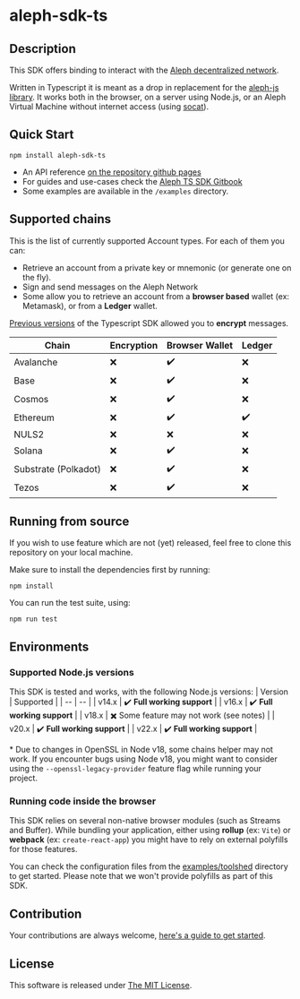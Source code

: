 # aleph-sdk-ts

## Description

This SDK offers binding to interact with the [Aleph decentralized network](https://aleph.im/).

Written in Typescript it is meant as a drop in replacement for the [aleph-js library](https://github.com/aleph-im/aleph-js). It works both in the browser, on a server using Node.js, or an Aleph Virtual Machine without internet access (using [socat](https://manpages.org/socat)).

## Quick Start

```shell
npm install aleph-sdk-ts
```

- An API reference [on the repository github pages](https://aleph-im.github.io/aleph-sdk-ts/index.html)
- For guides and use-cases check the [Aleph TS SDK Gitbook](https://aleph-im.gitbook.io/ts-sdk/)
- Some examples are available in the `/examples` directory.

## Supported chains

This is the list of currently supported Account types. For each of them you can:

- Retrieve an account from a private key or mnemonic (or generate one on the fly).
- Sign and send messages on the Aleph Network
- Some allow you to retrieve an account from a **browser based** wallet (ex: Metamask), or from a **Ledger** wallet.

[Previous versions](https://npmjs.com/package/aleph-sdk-ts) of the Typescript SDK allowed you to **encrypt** messages.

| Chain                | Encryption | Browser Wallet     | Ledger             |
| -------------------- | ---------- | ------------------ | ------------------ |
| Avalanche            | :x:        | :heavy_check_mark: | :x:                |
| Base                 | :x:        | :heavy_check_mark: | :x:                |
| Cosmos               | :x:        | :heavy_check_mark: | :x:                |
| Ethereum             | :x:        | :heavy_check_mark: | :heavy_check_mark: |
| NULS2                | :x:        | :x:                | :x:                |
| Solana               | :x:        | :heavy_check_mark: | :x:                |
| Substrate (Polkadot) | :x:        | :heavy_check_mark: | :x:                |
| Tezos                | :x:        | :heavy_check_mark: | :x:                |

## Running from source

If you wish to use feature which are not (yet) released, feel free to clone this repository on your local machine.

Make sure to install the dependencies first by running:

```
npm install
```

You can run the test suite, using:

```
npm run test
```

## Environments

### Supported Node.js versions

This SDK is tested and works, with the following Node.js versions:
| Version | Supported |
| -- | -- |
| v14.x | :heavy_check_mark: **Full working support** |
| v16.x | :heavy_check_mark: **Full working support** |
| v18.x | :heavy_multiplication_x: Some feature may not work (see notes) |
| v20.x | :heavy_check_mark: **Full working support** |
| v22.x | :heavy_check_mark: **Full working support** |

\* Due to changes in OpenSSL in Node v18, some chains helper may not work. If you encounter bugs using Node v18, you might want to consider using the `--openssl-legacy-provider` feature flag while running your project.

### Running code inside the browser

This SDK relies on several non-native browser modules (such as Streams and Buffer). While bundling your application, either using **rollup** (ex: `Vite`) or **webpack** (ex: `create-react-app`) you might have to rely on external polyfills for those features.

You can check the configuration files from the [examples/toolshed](./examples/toolshed/) directory to get started. Please note that we won't provide polyfills as part of this SDK.

## Contribution

Your contributions are always welcome, [here's a guide to get started](./contributing.md).

## License

This software is released under [The MIT License](./LICENSE).

